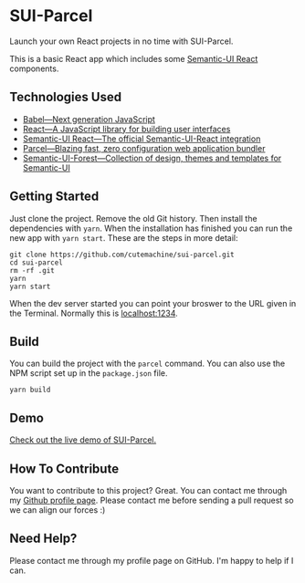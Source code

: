 # SUI-Parcel

Launch your own React projects in no time with SUI-Parcel.

This is a basic React app which includes some [Semantic-UI React](https://react.semantic-ui.com/introduction) components.


## Technologies Used

- [Babel—Next generation JavaScript](https://babeljs.io)
- [React—A JavaScript library for building user interfaces](https://reactjs.org/)
- [Semantic-UI React—The official Semantic-UI-React integration](https://react.semantic-ui.com/introduction)
- [Parcel—Blazing fast, zero configuration web application bundler](https://parceljs.org)
- [Semantic-UI-Forest—Collection of design, themes and templates for Semantic-UI](http://semantic-ui-forest.com/)


## Getting Started

Just clone the project. Remove the old Git history. Then install the dependencies with `yarn`. When the installation has finished you can run the new app with `yarn start`. These are the steps in more detail:

    git clone https://github.com/cutemachine/sui-parcel.git
    cd sui-parcel
    rm -rf .git
    yarn
    yarn start

When the dev server started you can point your broswer to the URL given in the Terminal. Normally this is [localhost:1234](http:localhost:1234).


## Build

You can build the project with the `parcel` command. You can also use the NPM script set up in the `package.json` file.

    yarn build


## Demo

[Check out the live demo of SUI-Parcel.]()


## How To Contribute

You want to contribute to this project? Great. You can contact me through my [Github profile page](https://github.com/cutemachine). Please contact me before sending a pull request so we can align our forces :)


## Need Help?

Please contact me through my profile page on GitHub. I'm happy to help if I can.
